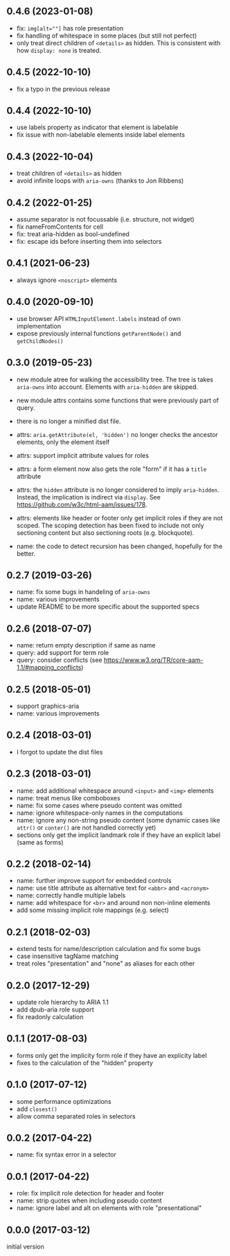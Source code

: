 0.4.6 (2023-01-08)
------------------

-	fix: `img[alt=""]` has role presentation
-	fix handling of whitespace in some places (but still not perfect)
-	only treat direct children of `<details>` as hidden. This is consistent with
	how `display: none` is treated.


0.4.5 (2022-10-10)
------------------

-	fix a typo in the previous release


0.4.4 (2022-10-10)
------------------

-	use labels property as indicator that element is labelable
-	fix issue with non-labelable elements inside label elements


0.4.3 (2022-10-04)
------------------

-	treat children of `<details>` as hidden
-	avoid infinite loops with `aria-owns` (thanks to Jon Ribbens)


0.4.2 (2022-01-25)
------------------

-	assume separator is not focussable (i.e. structure, not widget)
-	fix nameFromContents for cell
-	fix: treat aria-hidden as bool-undefined
-	fix: escape ids before inserting them into selectors


0.4.1 (2021-06-23)
------------------

-	always ignore `<noscript>` elements


0.4.0 (2020-09-10)
------------------

-	use browser API `HTMLInputElement.labels` instead of own implementation
-	expose previously internal functions `getParentNode()` and `getChildNodes()`


0.3.0 (2019-05-23)
------------------

-	new module atree for walking the accessibility tree. The tree is takes
	`aria-owns` into account. Elements with `aria-hidden` are skipped.
-	new module attrs contains some functions that were previously part of query.
-	there is no longer a minified dist file.

-	attrs: `aria.getAttribute(el, 'hidden')` no longer checks the ancestor
	elements, only the element itself
-	attrs: support implicit attribute values for roles
-	attrs: a form element now also gets the role "form" if it has a `title`
	attribute
-	attrs: the `hidden` attribute is no longer considered to imply `aria-hidden`.
	Instead, the implication is indirect via `display`. See
	<https://github.com/w3c/html-aam/issues/178>.
-	attrs: elements like header or footer only get implicit roles if they are not
	scoped. The scoping detection has been fixed to include not only sectioning
	content but also sectioning roots (e.g. blockquote).
-	name: the code to detect recursion has been changed, hopefully for the
	better.


0.2.7 (2019-03-26)
------------------

-	name: fix some bugs in handeling of `aria-owns`
-	name: various improvements
-	update README to be more specific about the supported specs


0.2.6 (2018-07-07)
------------------

-	name: return empty description if same as name
-	query: add support for term role
-	query: consider conflicts (see
	https://www.w3.org/TR/core-aam-1.1/#mapping_conflicts)


0.2.5 (2018-05-01)
------------------

-	support graphics-aria
-	name: various improvements


0.2.4 (2018-03-01)
------------------

-	I forgot to update the dist files


0.2.3 (2018-03-01)
------------------

-	name: add additional whitespace around `<input>` and `<img>` elements
-	name: treat menus like comboboxes
-	name: fix some cases where pseudo content was omitted
-	name: ignore whitespace-only names in the computations
-	name: ignore any non-string pseudo content (some dynamic cases like `attr()`
	or `conter()` are not handled correctly yet)
-	sections only get the implicit landmark role if they have an explicit label
	(same as forms)


0.2.2 (2018-02-14)
------------------

-	name: further improve support for embedded controls
-	name: use title attribute as alternative text for `<abbr>` and `<acronym>`
-	name: correctly handle multiple labels
-	name: add whitespace for `<br>` and around non non-inline elements
-	add some missing implicit role mappings (e.g. select)


0.2.1 (2018-02-03)
------------------

-	extend tests for name/description calculation and fix some bugs
-	case insensitive tagName matching
-	treat roles "presentation" and "none" as aliases for each other


0.2.0 (2017-12-29)
------------------

-	update role hierarchy to ARIA 1.1
-	add dpub-aria role support
-	fix readonly calculation


0.1.1 (2017-08-03)
------------------

-	forms only get the implicity form role if they have an explicity label
-	fixes to the calculation of the "hidden" property


0.1.0 (2017-07-12)
------------------

-	some performance optimizations
-	add `closest()`
-	allow comma separated roles in selectors


0.0.2 (2017-04-22)
------------------

-	name: fix syntax error in a selector


0.0.1 (2017-04-22)
------------------

-	role: fix implicit role detection for header and footer
-	name: strip quotes when including pseudo content
-	name: ignore label and alt on elements with role "presentational"


0.0.0 (2017-03-12)
------------------

initial version
